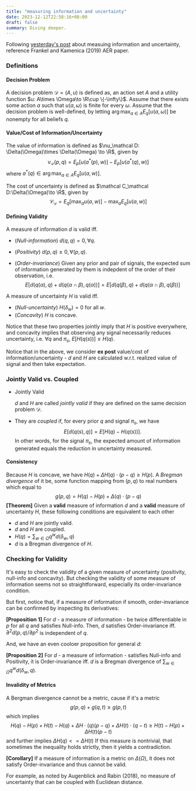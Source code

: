 ```yaml
---
title: "measuring information and uncertainty"
date: 2023-12-12T22:58:16+08:00
draft: false
summary: Diving deeper.
---
```


Following [yesterday's post](https://aritang.github.io/posts/measuring_information_and_uncertainty/) about measuing information and uncertainty, reference Frankel and Kamenica (2019) AER paper.

### Definitions

#### Decision Problem

A decision problem $\mathcal D = (A, u)$ is defined as, an action set $A$ and a utility function $u: A\times \Omega\to \R\cup \{-\infty\}$. Assume that there exists some action $a$ such that $u(a, \omega)$ is finite for every $\omega$. Assume that the decision problem is well-defined, by letting $\arg\max_{a\in A} E_q[u(a, \omega)]$ be nonempty for all beliefs $q$.

#### Value/Cost of Information/Uncertainty

The value of information is defined as $\nu_\mathcal D: \Delta(\Omega)\times \Delta(\Omega) \to \R$, given by
$$
\nu_\mathcal D(p, q) = E_p[u(a^*(p), w)] - E_p[u(a^*(q), w)]
$$
where $a^*(q) \in \arg\max_{a\in A} E_q[u(a, w)]$.

The cost of uncertainty is defined as $\mathcal C_\mathcal D:\Delta(\Omega)\to \R$, given by
$$
\mathcal C_\mathcal D = E_q[\max_au(a, w)] - \max_a E_q [u(a, w)]
$$

#### Defining Validity

A measure of information $d$ is valid iff.

- (*Null-information*) $d(q, q) = 0, \forall q$.

- (*Positivity*) $d(p, q)\ge 0,\forall (p, q)$.

- (*Order-invariance*) Given any prior and pair of signals, the expected sum of information generated by them is indepdent of the order of their observation, i.e.
    $$
    E[d(q(\alpha), q) + d(q(\alpha\cap \beta), q(\alpha))] = E[d(q(\beta), q) + d(q(\alpha\cap \beta), q(\beta))] 
    $$

A measure of uncertainty $H$ is valid iff.

- (*Null-uncertainty*) $H(\delta_w) = 0$ for all $w$.
- (*Concavity*) $H$ is concave.

Notice that these two properties jointly imply that $H$ is positive everywhere, and concavity implies that observing any signal necessarily reduces uncertainty, i.e. $\forall q$ and $\pi_s$, $E[H(q(s))] \le H(q)$.

Notice that in the above, we consider **ex post** value/cost of information/uncertainty - $d$ and $H$ are calculated w.r.t. realized value of signal and then take expectation.

### Jointly Valid vs. Coupled

- Jointly Valid

    $d$ and $H$ are called *jointly valid* if they are defined on the same decision problem $\mathcal D$. 

- They are *coupled* if, for every prior $q$ and signal $\pi_s$, we have
    $$
    E[d(q(s), q)] = E[H(q) - H(q(s))].
    $$
    In other words, for the signal $\pi_s$, the expected amount of information generated equals the reduction in uncertainty measured.

#### Consistency

Because $H$ is concave, we have $H(q) + \Delta H(q) \cdot(p -q)\ge H(p)$.  A *Bregman divergence* of it be, some function mapping from $(p, q)$ to real numbers which equal to
$$
g(p, q) = H(q) - H(p) + \Delta(q)\cdot (p -q)
$$
**[Theorem]** Given a **valid** measure of information $d$ and a **valid** measure of uncertainty $H$, these following conditions are equivalent to each other

- $d$ and $H$ are jointly valid.
- $d$ and $H$ are coupled.
- $H(q) = \sum_{w\in \Omega} q^w d(\delta_w, q)$
- $d$ is a Bregman divergence of $H$.

### Checking for Validity

It's easy to check the validity of a given measure of uncertainty (positivity, null-info and concavity). But checking the validity of some measure of information seems not so straightforward, especially its order-invariance condition.

But first, notice that, if a measure of information if smooth, order-invariance can be confirmed by inspecting its derivatives:

**[Proposition 1]** For $d$ - a measure of information - be twice differentiable in $p$ for all $q$ and satisfies Null-info. Then, $d$ satisfies Order-invariance iff. $\partial^2 d(p, q) / \partial p^2$ is independent of $q$.

And, we have an even cooloer proposition for general $d$:

**[Proposition 2]** For $d$ - a measure of information - satisfies Null-info and Positivity, it is Order-invariance iff. $d$ is a Bregman divergence of $\sum_{w\in \Omega} q^w d(\delta_w, q)$.

#### Invalidity of Metrics

A Bergman divergence cannot be a metric, cause if it's a metric
$$
g(p, q) + g(q, t) \ge g(p, t)
$$
which implies
$$
H(q) - H(p)  + H(t) - H(q) + \Delta H\cdot (q) (p - q) + \Delta H(t) \cdot (q - t)\ge H(t) - H(p) + \Delta H(t) (p - t)
$$
and further implies $\Delta H(q) <= \Delta H(t)$ If this measure is nontrivial, that sometimes the inequality holds strictly, then it yields a contradiction.

**[Corollary]** If a measure of information is a metric on $\Delta (\Omega)$, it does not satisfy Order-invariance and thus cannot be valid.

For example, as noted by Augenblick and Rabin (2018), no measure of uncertainty that can be coupled with Euclidean distance.
